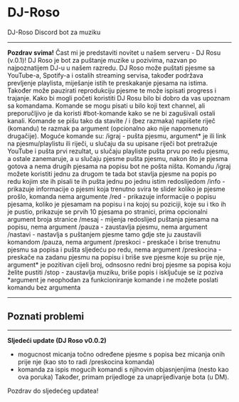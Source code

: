 # DJ-Roso
DJ-Roso Discord bot za muziku

----------------------------------------------------------
**Pozdrav svima!**
Čast mi je predstaviti novitet u našem serveru - DJ Rosu (v.0.1)!
DJ Roso je bot za puštanje muzike u pozivima, nazvan po najpoznatijem DJ-u u našem razredu. DJ Roso može puštati pjesme sa YouTube-a, Spotify-a i ostalih streaming servisa, također podržava prevljenje playlista, miješanje istih te preskakanje pjesama na istima. Također može pauzirati reprodukciju pjesme te može ispisati progress i trajanje.
Kako bi mogli početi koristiti DJ Rosu bilo bi dobro da vas upoznam sa komandama.
Komande se mogu pisati u bilo koji text channel, ali preporučljivo je da koristi #bot-komande kako se ne bi zagušivali ostali kanali.
Komande se pišu tako da stavite / i (bez razmaka) napišete riječ (komandu) te razmak pa argument (opcionalno ako nije napomenuto drugačije).
Moguće komande su:
/igraj - pušta pjesmu, argument* je ili link na pjesmu/playlistu ili riječi, u slučaju da su upisane riječi bot pretražuje YouTube i pušta prvi rezultat, u slučaju playliste pušta prvu po redu pjesmu, a ostale zanemaruje, a u slučaju pjesme pušta pjesmu, nakon što je pjesma gotova a nema drugih pjesama na popisu bot ne pošta ništa. Komandu /igraj možete koristiti jednu za drugom te tada bot stavlja pjesme na popis po redu kojim ste ih pisali te ih pušta jednu po jednu istim redoslijedom
/info - prikazuje informacije o pjesmi koja trenutno svira te slider koliko je pjesme prošlo, komanda nema argumente
/red - prikazuje informacije o popisu pjesama, koliko je pjesamam na popisu i na kojoj su poziciji, koje su i tko ih je pustio, prikazuje se prvih 10 pjesama po stranici, prima opcionalni argument broja stranice
/mesaj - mijenja redoslijed puštanja pjesama na popisu, nema argument
/pauza - zaustavlja pjesmu, nema argument
/nastavi - nastavlja s puštanjem pjesme tamo gdje ste ju zaustavili komandom /pauza, nema argument
/preskoci - preskače i brise trenutnu pjesmu sa popisa i pušta sljedeću po redu, nema argument
/preskocina - preskače na zadanu pjesmu na popisu i briše sve pjesme koje su prije nje, argument* je pozitivan cijeli broj, odnsosno redni broj pjesme sa popisa koju želite pustiti
/stop - zaustavlja muziku, briše popis i isključuje se iz poziva
*argument je neophodan za funkcioniranje komande i ne možete poslati komandu bez argumenta

----------------------------------------------------------

**Poznati problemi**
-

----------------------------------------------------------

**Sljedeći update (DJ Roso v0.0.2)**
- mogucnost micanja točno određene pjesme s popisa bez micanja onih prije nje (kao sto to radi /preskocina komanda)
- komanda za ispis mogucih komandi s njihovim objasnjenjima (nesto kao ova poruka)
Također, primam prijedloge za unaprijeđivanje bota (u DM).

Pozdrav do sljedećeg updatea! 
